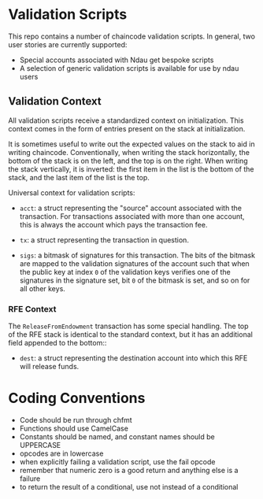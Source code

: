 # Validation Scripts

This repo contains a number of chaincode validation scripts. In general, two user stories are currently supported:

- Special accounts associated with Ndau get bespoke scripts
- A selection of generic validation scripts is available for use by ndau users

## Validation Context

All validation scripts receive a standardized context on initialization. This context comes in the form of entries present on the stack at initialization.

It is sometimes useful to write out the expected values on the stack to aid in writing chaincode. Conventionally, when writing the stack horizontally, the bottom of the stack is on the left, and the top is on the right. When writing the stack vertically, it is inverted: the first item in the list is the bottom of the stack, and the last item of the list is the top.

Universal context for validation scripts:

- `acct`: a struct representing the "source" account associated with the transaction. For transactions associated with more than one account, this is always the account which pays the transaction fee.

- `tx`: a struct representing the transaction in question.

- `sigs`: a bitmask of signatures for this transaction. The bits of the bitmask are mapped to the validation signatures of the account such that when the public key at index `0` of the validation keys verifies one of the signatures in the signature set, bit `0` of the bitmask is set, and so on for all other keys.

### RFE Context

The `ReleaseFromEndowment` transaction has some special handling. The top of the RFE stack is identical to the standard context, but it has an additional field appended to the bottom::

- `dest`: a struct representing the destination account into which this RFE will release funds.

# Coding Conventions

* Code should be run through chfmt
* Functions should use CamelCase
* Constants should be named, and constant names should be UPPERCASE
* opcodes are in lowercase
* when explicitly failing a validation script, use the fail opcode
* remember that numeric zero is a good return and anything else is a failure
* to return the result of a conditional, use not instead of a conditional
